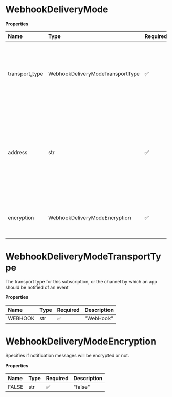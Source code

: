 # WebhookDeliveryMode

**Properties**

| Name           | Type                             | Required | Description                                                                                                                                     |
| :------------- | :------------------------------- | :------- | :---------------------------------------------------------------------------------------------------------------------------------------------- |
| transport_type | WebhookDeliveryModeTransportType | ✅       | The transport type for this subscription, or the channel by which an app should be notified of an event                                         |
| address        | str                              | ✅       | The URL to which notifications should be delivered. This is only applicable for the `WebHook` transport type, for which it is a required field. |
| encryption     | WebhookDeliveryModeEncryption    | ✅       | Specifies if notification messages will be encrypted or not.                                                                                    |

# WebhookDeliveryModeTransportType

The transport type for this subscription, or the channel by which an app should be notified of an event

**Properties**

| Name    | Type | Required | Description |
| :------ | :--- | :------- | :---------- |
| WEBHOOK | str  | ✅       | "WebHook"   |

# WebhookDeliveryModeEncryption

Specifies if notification messages will be encrypted or not.

**Properties**

| Name  | Type | Required | Description |
| :---- | :--- | :------- | :---------- |
| FALSE | str  | ✅       | "false"     |

<!-- This file was generated by liblab | https://liblab.com/ -->
